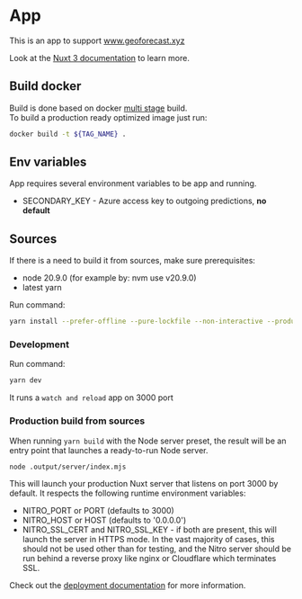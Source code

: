 # App

This is an app to support www.geoforecast.xyz 

Look at the [Nuxt 3 documentation](https://nuxt.com/docs/getting-started/introduction) to learn more.

## Build docker 

Build is done based on docker [multi stage](https://docs.docker.com/build/building/multi-stage/) build.   
To build a production ready optimized image just run:

```bash
docker build -t ${TAG_NAME} .
```

## Env variables 

App requires several environment variables to be app and running.

- SECONDARY_KEY - Azure access key to outgoing predictions, **no default** 


## Sources  

If there is a need to build it from sources, make sure prerequisites:
 - node 20.9.0 (for example by: nvm use v20.9.0)
 - latest yarn 

Run command:
```bash
yarn install --prefer-offline --pure-lockfile --non-interactive --production=false
```

### Development 

Run command:
```bash
yarn dev
```

It runs a `watch and reload` app on 3000 port

### Production build from sources 

When running `yarn build` with the Node server preset, the result will be an entry point that launches a ready-to-run Node server.

```bash
node .output/server/index.mjs
```

This will launch your production Nuxt server that listens on port 3000 by default.
It respects the following runtime environment variables:
- NITRO_PORT or PORT (defaults to 3000)
- NITRO_HOST or HOST (defaults to '0.0.0.0')
- NITRO_SSL_CERT and NITRO_SSL_KEY - if both are present, this will launch the server in HTTPS mode. In the vast majority of cases, this should not be used other than for testing, and the Nitro server should be run behind a reverse proxy like nginx or Cloudflare which terminates SSL.


Check out the [deployment documentation](https://nuxt.com/docs/getting-started/deployment) for more information.
